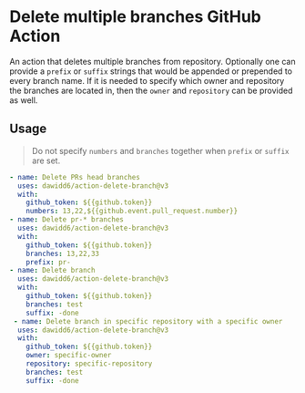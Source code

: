 # Delete multiple branches GitHub Action

An action that deletes multiple branches from repository.
Optionally one can provide a `prefix` or `suffix` strings that would be appended or prepended to every branch name.
If it is needed to specify which owner and repository the branches are located in, then the `owner` and `repository` can be provided as well.

## Usage

> Do not specify `numbers` and `branches` together when `prefix` or `suffix` are set.

```yaml
- name: Delete PRs head branches
  uses: dawidd6/action-delete-branch@v3
  with:
    github_token: ${{github.token}}
    numbers: 13,22,${{github.event.pull_request.number}}
- name: Delete pr-* branches
  uses: dawidd6/action-delete-branch@v3
  with:
    github_token: ${{github.token}}
    branches: 13,22,33
    prefix: pr-
- name: Delete branch
  uses: dawidd6/action-delete-branch@v3
  with:
    github_token: ${{github.token}}
    branches: test
    suffix: -done
 - name: Delete branch in specific repository with a specific owner
  uses: dawidd6/action-delete-branch@v3
  with:
    github_token: ${{github.token}}
    owner: specific-owner
    repository: specific-repository
    branches: test
    suffix: -done
```
